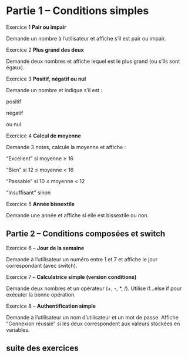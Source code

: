 # Partie 1 – Conditions simples

Exercice 1 **Pair ou impair**

Demande un nombre à l’utilisateur et affiche s’il est pair ou impair.

Exercice 2  **Plus grand des deux**

Demande deux nombres et affiche lequel est le plus grand (ou s’ils sont égaux).

Exercice 3  **Positif, négatif ou nul**

Demande un nombre et indique s’il est :

positif

négatif

ou nul

Exercice 4  **Calcul de moyenne**

Demande 3 notes, calcule la moyenne et affiche :

“Excellent” si moyenne ≥ 16

“Bien” si 12 ≤ moyenne < 16

“Passable” si 10 ≤ moyenne < 12

“Insuffisant” sinon

Exercice 5 **Année bissextile**

Demande une année et affiche si elle est bissextile ou non.

<!-- (indice : une année est bissextile si divisible par 4 et pas par 100, sauf si divisible par 400). -->

## Partie 2 – Conditions composées et switch

Exercice 6 – **Jour de la semaine**

Demande à l’utilisateur un numéro entre 1 et 7 et affiche le jour correspondant (avec switch).

Exercice 7 – **Calculatrice simple (version conditions)**

Demande deux nombres et un opérateur (+, -, *, /).
Utilise if...else if pour exécuter la bonne opération.

Exercice 8 – **Authentification simple**

Demande à l’utilisateur un nom d’utilisateur et un mot de passe.
Affiche “Connexion réussie” si les deux correspondent aux valeurs stockées en variables.

## suite des exercices
<!-- suite dans le fichier exercices/boucles.md-->